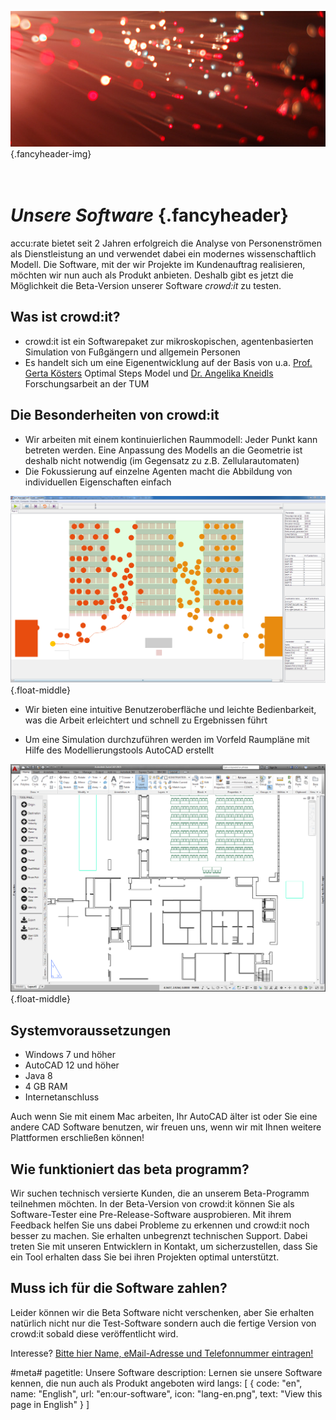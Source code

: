 ﻿![](/img/accurate-bild-4.jpg) {.fancyheader-img}
# *<br />Unsere Software* {.fancyheader}

accu:rate bietet seit 2 Jahren erfolgreich die Analyse von Personenströmen als Dienstleistung an und verwendet dabei ein modernes wissenschaftlich Modell.
Die Software, mit der wir Projekte im Kundenauftrag realisieren, möchten wir nun auch als Produkt anbieten.
Deshalb gibt es jetzt die Möglichkeit die Beta-Version unserer Software *crowd:it* zu testen.


## Was ist crowd:it?

* crowd:it ist ein Softwarepaket zur mikroskopischen, agentenbasierten Simulation von Fußgängern und allgemein Personen
* Es handelt sich um eine Eigenentwicklung auf der Basis von u.a. [Prof.  Gerta Kösters](das-team#gerta-koester) Optimal Steps Model und [Dr. Angelika Kneidls](das-team#angelika-kneidl) Forschungsarbeit an der TUM


## Die Besonderheiten von crowd:it

* Wir arbeiten mit einem kontinuierlichen Raummodell: Jeder Punkt kann betreten werden. Eine Anpassung des Modells an die Geometrie ist deshalb nicht notwendig (im Gegensatz zu z.B. Zellularautomaten)
* Die Fokussierung auf einzelne Agenten macht die Abbildung von individuellen Eigenschaften einfach

![Screenshot Simulation with Crowd:it](/img/screenshot-crowd-it.png){.float-middle}

* Wir bieten eine intuitive Benutzeroberfläche und leichte Bedienbarkeit, was die Arbeit erleichtert und schnell zu Ergebnissen führt

* Um eine Simulation durchzuführen werden im Vorfeld Raumpläne mit Hilfe des Modellierungstools AutoCAD erstellt

![Screenshot AutoCAD 2015](/img/screenshot-autocad-2015.png){.float-middle}


## Systemvoraussetzungen

* Windows 7 und höher
* AutoCAD 12 und höher
* Java 8
* 4 GB RAM
* Internetanschluss

Auch wenn Sie mit einem Mac arbeiten, Ihr AutoCAD älter ist oder
Sie eine andere CAD Software benutzen, wir freuen uns, wenn wir mit
Ihnen weitere Plattformen erschließen können!


## Wie funktioniert das beta programm?

Wir suchen technisch versierte Kunden, die an unserem Beta-Programm teilnehmen möchten.
In der Beta-Version von crowd:it können Sie als Software-Tester eine Pre-Release-Software ausprobieren.
Mit ihrem Feedback helfen Sie uns dabei Probleme zu erkennen und crowd:it noch besser zu machen.
Sie erhalten unbegrenzt technischen Support.
Dabei treten Sie mit unseren Entwicklern in Kontakt, um sicherzustellen, dass Sie ein Tool erhalten dass Sie bei ihren Projekten optimal unterstützt.


## Muss ich für die Software zahlen?

Leider können wir die Beta Software nicht verschenken, aber Sie erhalten natürlich nicht nur die Test-Software sondern auch die fertige Version von crowd:it sobald diese veröffentlicht wird.


Interesse? [Bitte hier Name, eMail-Adresse und Telefonnummer eintragen!](http://eepurl.com/bW18HT)


#meta#
pagetitle: Unsere Software
description: Lernen sie unsere Software kennen, die nun auch als Produkt angeboten wird
langs: [
    { code: "en", name: "English", url: "en:our-software", icon: "lang-en.png", text: "View this page in English" }
]
